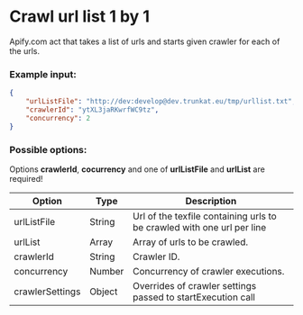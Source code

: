 # Crawl url list 1 by 1
Apify.com act that takes a list of urls and starts given crawler for each of the urls.

### Example input:

```json
{
    "urlListFile": "http://dev:develop@dev.trunkat.eu/tmp/urllist.txt",
    "crawlerId": "ytXL3jaRKwrfWC9tz",
    "concurrency": 2
}
```

### Possible options:

Options **crawlerId**, **cocurrency** and one of **urlListFile** and **urlList** are required!

|Option|Type|Description|
-------|----|-----------|
|urlListFile|String|Url of the texfile containing urls to be crawled with one url per line|
|urlList|Array|Array of urls to be crawled.|
|crawlerId|String|Crawler ID.|
|concurrency|Number|Concurrency of crawler executions.|
|crawlerSettings|Object|Overrides of crawler settings passed to startExecution call|


